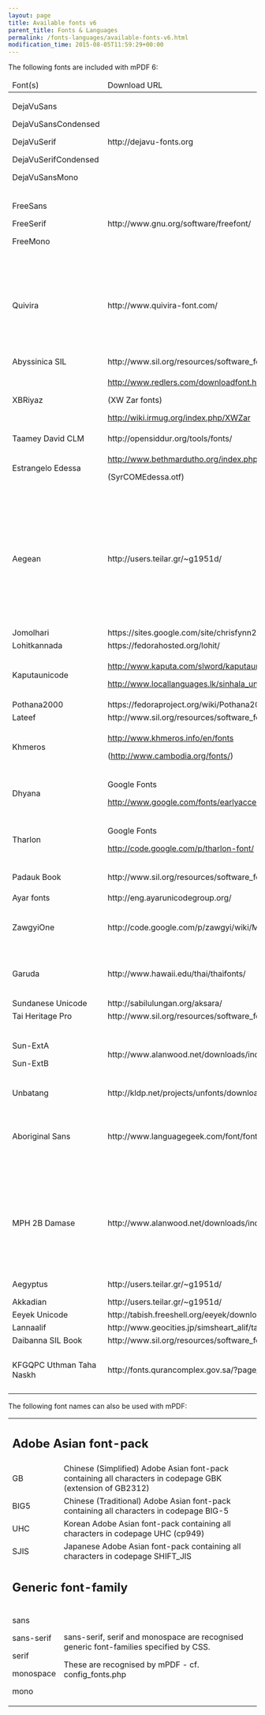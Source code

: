 ```yaml
---
layout: page
title: Available fonts v6
parent_title: Fonts & Languages
permalink: /fonts-languages/available-fonts-v6.html
modification_time: 2015-08-05T11:59:29+00:00
---
```


The following fonts are included with mPDF 6:

<table class="table"> <thead>
<tr>
<td>Font(s)</td>
<td>Download URL</td>
<td>Copyright / License

</td>
<td>Coverage</td>
</tr>
</thead> <tbody>
<tr>
<td>

DejaVuSans

DejaVuSansCondensed

DejaVuSerif

DejaVuSerifCondensed

DejaVuSansMono

</td>
<td>http://dejavu-fonts.org</td>
<td>

© Bitstream

http://dejavu-fonts.org/wiki/License

</td>
<td>[Numerous]</td>
</tr>
<tr>
<td>

FreeSans

FreeSerif

FreeMono

</td>
<td>http://www.gnu.org/software/freefont/</td>
<td>

GNU GPL v3

</td>
<td>

[Numerous incl. Indic]

</td>
</tr>
<tr>
<td>Quivira</td>
<td>http://www.quivira-font.com/</td>
<td>

<i><span>free for any use</span></i>

</td>
<td>

Coptic

Buhid

Tagalog

Tagbanwa

Lisu

</td>
</tr>
<tr>
<td>Abyssinica SIL</td>
<td>http://www.sil.org/resources/software_fonts/abyssinica-sil</td>
<td><a href="http://scripts.sil.org/ofl" target="_blank">SIL Open Font License</a></td>
<td>Ethiopic</td>
</tr>
<tr>
<td>XBRiyaz</td>
<td>

http://www.redlers.com/downloadfont.html

(<span>XW Zar fonts)</span>

<span>http://wiki.irmug.org/index.php/XWZar</span>

</td>
<td><a href="http://scripts.sil.org/ofl" target="_blank">SIL Open Font License</a></td>
<td>Arabic</td>
</tr>
<tr>
<td>Taamey David CLM

</td>
<td>http://opensiddur.org/tools/fonts/</td>
<td>GNU GPL 2 

</td>
<td>Hebrew</td>
</tr>
<tr>
<td>

Estrangelo Edessa

</td>
<td>

http://www.bethmardutho.org/index.php/resources/fonts.html

(SyrCOMEdessa.otf)

</td>
<td>Adapted licence (free to use/share)

</td>
<td>Syriac</td>
</tr>
<tr>
<td>Aegean</td>
<td>http://users.teilar.gr/~g1951d/</td>
<td><i><span>free for any use</span></i></td>
<td>

Carian

Lycian

Lydian

Phoenecian

Ugaritic

Linear B

Old Italic

</td>
</tr>
<tr>
<td>Jomolhari</td>
<td>https://sites.google.com/site/chrisfynn2/home/fonts/jomolhari</td>
<td><a href="http://scripts.sil.org/ofl" target="_blank">SIL Open Font License</a></td>
<td>Tibetan</td>
</tr>
<tr>
<td>Lohitkannada</td>
<td>https://fedorahosted.org/lohit/ 

</td>
<td><a href="http://scripts.sil.org/ofl" target="_blank">SIL Open Font License</a> 

</td>
<td>Kannada</td>
</tr>
<tr>
<td>Kaputaunicode</td>
<td>

http://www.kaputa.com/slword/kaputaunicode.htm

http://www.locallanguages.lk/sinhala_unicode_converters

</td>
<td>

Free

Sri Lanka Web Community Center

</td>
<td>Sinhala</td>
</tr>
<tr>
<td>Pothana2000</td>
<td>https://fedoraproject.org/wiki/Pothana2000_fonts</td>
<td>GNU GPL v2+</td>
<td>Telugu</td>
</tr>
<tr>
<td>Lateef</td>
<td>http://www.sil.org/resources/software_fonts/lateef</td>
<td><a href="http://scripts.sil.org/ofl" target="_blank">SIL Open Font License</a></td>
<td>Sindhi</td>
</tr>
<tr>
<td>Khmeros</td>
<td>

http://www.khmeros.info/en/fonts

(http://www.cambodia.org/fonts/)

</td>
<td>LGPL Licence

</td>
<td>Khmer</td>
</tr>
<tr>
<td>Dhyana</td>
<td>

Google Fonts

http://www.google.com/fonts/earlyaccess

</td>
<td><a href="http://scripts.sil.org/ofl" target="_blank">SIL Open Font License</a> 

</td>
<td>Lao</td>
</tr>
<tr>
<td>Tharlon</td>
<td>

Google Fonts

http://code.google.com/p/tharlon-font/</td>
<td><a href="http://scripts.sil.org/ofl" target="_blank">SIL Open Font License</a></td>
<td>

Myanmar

Tai Le

</td>
</tr>
<tr>
<td>Padauk Book

</td>
<td>http://www.sil.org/resources/software_fonts/padauk</td>
<td><a href="http://scripts.sil.org/ofl" target="_blank">SIL Open Font License</a></td>
<td>

Myanmar

</td>
</tr>
<tr>
<td>Ayar fonts</td>
<td>http://eng.ayarunicodegroup.org/</td>
<td><a href="http://scripts.sil.org/ofl" target="_blank">SIL Open Font License</a> 

</td>
<td>Myanmar</td>
</tr>
<tr>
<td>ZawgyiOne</td>
<td>http://code.google.com/p/zawgyi/wiki/MyanmarFontDownload</td>
<td>

Freely available.

No licence information available

</td>
<td>

Myanmar

</td>
</tr>
<tr>
<td>

Garuda

</td>
<td>http://www.hawaii.edu/thai/thaifonts/</td>
<td>

Freely available.

No licence information available</td>
<td>Thai</td>
</tr>
<tr>
<td>Sundanese Unicode</td>
<td>http://sabilulungan.org/aksara/</td>
<td>GNU GPL

</td>
<td>Sundanese</td>
</tr>
<tr>
<td>Tai Heritage Pro</td>
<td>http://www.sil.org/resources/software_fonts/tai-heritage-pro</td>
<td><a href="http://scripts.sil.org/ofl" target="_blank">SIL Open Font License</a></td>
<td>Tai Viet</td>
</tr>
<tr>
<td>

Sun-ExtA

Sun-ExtB

</td>
<td>http://www.alanwood.net/downloads/index.html</td>
<td>Freeware

(Beijing ZhongYi Electronics Co)</td>
<td>

Chinese

Japanese

Runic

</td>
</tr>
<tr>
<td>Unbatang</td>
<td>http://kldp.net/projects/unfonts/download</td>
<td>GNU GPL

</td>
<td>Korean</td>
</tr>
<tr>
<td>

Aboriginal Sans

</td>
<td>http://www.languagegeek.com/font/fontdownload.html 

</td>
<td>

GNU GPL 3

</td>
<td>

Cree

Canadian Aboriginal

Inuktuit

</td>
</tr>
<tr>
<td>MPH 2B Damase</td>
<td>http://www.alanwood.net/downloads/index.html</td>
<td>(Public domain) 

</td>
<td>

Glagolitic

Shavian

Osmanya

Kharoshthi

Deseret

</td>
</tr>
<tr>
<td>Aegyptus</td>
<td>http://users.teilar.gr/~g1951d/</td>
<td><i><span>free for any use</span></i></td>
<td>Egyptian Hieroglyphs</td>
</tr>
<tr>
<td>Akkadian</td>
<td>http://users.teilar.gr/~g1951d/</td>
<td><i><span>free for any use</span></i></td>
<td>Cuneiforn</td>
</tr>
<tr>
<td>Eeyek Unicode</td>
<td>http://tabish.freeshell.org/eeyek/download.html</td>
<td>Freeware</td>
<td>Meetei Mayek</td>
</tr>
<tr>
<td>Lannaalif</td>
<td>http://www.geocities.jp/simsheart_alif/taithamunicode.html</td>
<td>(Unclear)</td>
<td>Tai Tham</td>
</tr>
<tr>
<td>Daibanna SIL Book</td>
<td>http://www.sil.org/resources/software_fonts/dai-banna-sil</td>
<td><a href="http://scripts.sil.org/ofl" target="_blank">SIL Open Font License</a></td>
<td>New Tai Lue</td>
</tr>
<tr>
<td>KFGQPC Uthman Taha Naskh

</td>
<td>http://fonts.qurancomplex.gov.sa/?page_id=42</td>
<td><a href="http://scripts.sil.org/ofl" target="_blank">https://www.ohloh.net/licenses/KFGQPC</a></td>
<td>

Arabic

(Koran/Quran)

</td>
</tr>
</tbody> </table>

The following font names can also be used with mPDF:

<table class="table"> <tbody>
<tr>
<td colspan="2">

## Adobe Asian font-pack

</td>
</tr>
<tr>
<td>

GB

</td>
<td>Chinese (Simplified) Adobe Asian font-pack containing all characters in codepage GBK (extension of GB2312)</td>
</tr>
<tr>
<td>BIG5</td>
<td>Chinese (Traditional) Adobe Asian font-pack containing all characters in codepage BIG-5</td>
</tr>
<tr>
<td>UHC</td>
<td>Korean Adobe Asian font-pack containing all characters in codepage UHC (cp949)</td>
</tr>
<tr>
<td>SJIS</td>
<td>Japanese Adobe Asian font-pack containing all characters in codepage SHIFT_JIS</td>
</tr>
<tr>
<td colspan="2">

## Generic font-family

</td>
</tr>
<tr>
<td>

sans

sans-serif

serif

monospace

mono

</td>
<td>

sans-serif, serif and monospace are recognised generic font-families specified by CSS.

These are recognised by mPDF - cf. <span class="filename">config_fonts.php</span>

</td>
</tr>
</tbody> </table>
